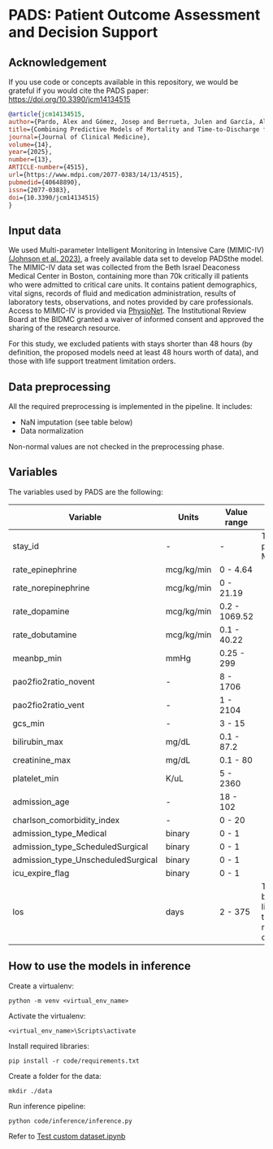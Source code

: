 # PADS: Patient Outcome Assessment and Decision Support

## Acknowledgement

If you use code or concepts available in this repository, we would be grateful if you would cite the PADS paper: https://doi.org/10.3390/jcm14134515


```bibtex
@article{jcm14134515,
author={Pardo, Àlex and Gómez, Josep and Berrueta, Julen and García, Alejandro and Manrique, Sara and Rodríguez, Alejandro and Bodí, María},
title={Combining Predictive Models of Mortality and Time-to-Discharge for Improved Outcome Assessment in Intensive Care Units},
journal={Journal of Clinical Medicine},
volume={14},
year={2025},
number={13},
ARTICLE-number={4515},
url={https://www.mdpi.com/2077-0383/14/13/4515},
pubmedid={40648890},
issn={2077-0383},
doi={10.3390/jcm14134515}
}
```


## Input data

We used Multi-parameter Intelligent Monitoring in Intensive Care (MIMIC-IV) [(Johnson et al. 2023)](https://www.nature.com/articles/s41597-022-01899-x), a freely available data set to develop PADSthe model. The MIMIC-IV data set was collected from the Beth Israel Deaconess Medical Center in Boston, containing more than 70k critically ill patients who were admitted to critical care units. It contains patient demographics, vital signs, records of fluid and medication administration, results of laboratory tests, observations, and notes provided by care professionals. Access to MIMIC-IV is provided via [PhysioNet](https://physionet.org/content/mimiciv/3.1/). The Institutional Review Board at the BIDMC granted a waiver of informed consent and approved the sharing of the research resource.

For this study, we excluded patients with stays shorter than 48 hours (by definition, the proposed models need at least 48 hours worth of data), and those with life support treatment limitation orders.

## Data preprocessing

All the required preprocessing is implemented in the pipeline. It includes:
- NaN imputation (see table below)
- Data normalization

Non-normal values are not checked in the preprocessing phase.

## Variables

The variables used by PADS are the following:


| Variable | Units | Value range | Notes |
| --- | --- | --- | --- |
|stay_id| - | - |The stay ID provided by MIMIC-IV|
|rate_epinephrine| mcg/kg/min | 0 - 4.64 ||
|rate_norepinephrine| mcg/kg/min | 0 - 21.19 ||
|rate_dopamine| mcg/kg/min | 0.2 - 1069.52 ||
|rate_dobutamine| mcg/kg/min | 0.1 - 40.22 ||
|meanbp_min| mmHg | 0.25 - 299 ||
|pao2fio2ratio_novent| - | 8 - 1706 ||
|pao2fio2ratio_vent| - | 1 - 2104 ||
|gcs_min| - | 3 - 15 ||
|bilirubin_max| mg/dL | 0.1 - 87.2 ||
|creatinine_max| mg/dL |  0.1 - 80 ||
|platelet_min| K/uL | 5 - 2360 ||
|admission_age| - |  18 - 102 ||
|charlson_comorbidity_index| - | 0 - 20 ||
|admission_type_Medical| binary | 0 - 1 ||
|admission_type_ScheduledSurgical| binary | 0 - 1 ||
|admission_type_UnscheduledSurgical| binary | 0 - 1 ||
|icu_expire_flag| binary | 0 - 1 ||
|los| days | 2 - 375 | The lower bound is limited due to the requirements of the model|


## How to use the models in inference

Create a virtualenv:

`python -m venv <virtual_env_name>`

Activate the virtualenv:

`<virtual_env_name>\Scripts\activate`

Install required libraries:

`pip install -r code/requirements.txt`

Create a folder for the data:

`mkdir ./data`

Run inference pipeline:

`python code/inference/inference.py`

Refer to [Test custom dataset.ipynb](https://github.com/alex-pardo/paper1/blob/main/Test%20custom%20dataset.ipynb)
